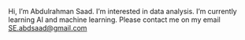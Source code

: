 Hi, I’m Abdulrahman Saad. I’m interested in data analysis. I’m currently learning AI and machine learning. Please contact me on my email SE.abdsaad@gmail.com

<!---
Abd97saad/Abd97saad is a ✨ special ✨ repository because its `README.md` (this file) appears on your GitHub profile.
You can click the Preview link to take a look at your changes.
--->
